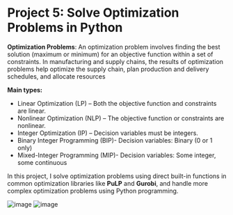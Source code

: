 # Project 5: Solve Optimization Problems in Python

**Optimization Problems**: An optimization problem involves finding the best solution (maximum or minimum) for an objective function within a set of constraints. In manufacturing and supply chains, the results of optimization problems help optimize the supply chain, plan production and delivery schedules, and allocate resources

**Main types:**
- Linear Optimization (LP) – Both the objective function and constraints are linear.
- Nonlinear Optimization (NLP) – The objective function or constraints are nonlinear.
- Integer Optimization (IP) – Decision variables must be integers.
- Binary Integer Programming (BIP)- Decision variables: Binary (0 or 1 only)
- Mixed-Integer Programming (MIP)- Decision variables: Some integer, some continuous

In this project, I solve optimization problems using direct built-in functions in common optimization libraries like **PuLP** and **Gurobi**, and handle more complex optimization problems using Python programming.

![image](https://github.com/user-attachments/assets/59a44f4c-23d5-4106-a650-b054a6ad41b2)  ![image](https://github.com/user-attachments/assets/a85c53f3-fbd8-446e-850b-84a135e2ba5e)

